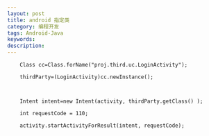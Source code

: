 ```yaml
---
layout: post
title: android 指定类
category: 编程开发
tags: Android-Java
keywords: 
description: 
---
```


        Class cc=Class.forName("proj.third.uc.LoginActivity");

        thirdParty=(LoginActivity)cc.newInstance();

 

        Intent intent=new Intent(activity, thirdParty.getClass() );

        int requestCode = 110;

        activity.startActivityForResult(intent, requestCode);








